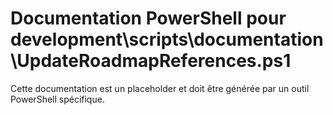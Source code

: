 # Documentation PowerShell pour development\scripts\documentation\UpdateRoadmapReferences.ps1

Cette documentation est un placeholder et doit être générée par un outil PowerShell spécifique.
